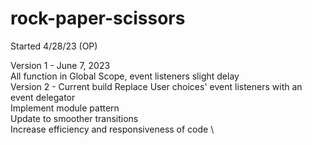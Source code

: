# rock-paper-scissors

Started 4/28/23 (OP)

Version 1 - June 7, 2023 \
    All function in Global Scope, event listeners slight delay \
Version 2 - Current build
    Replace User choices' event listeners with an event delegator \
    Implement module pattern \
    Update to smoother transitions \
    Increase efficiency and responsiveness of code \

